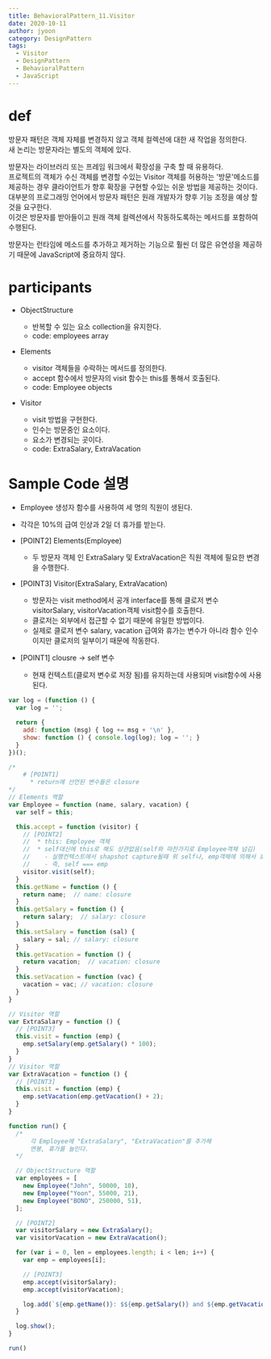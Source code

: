 ```yaml
---
title: BehavioralPattern_11.Visitor
date: 2020-10-11
author: jyoon
category: DesignPattern
tags:
  - Visitor
  - DesignPattern
  - BehavioralPattern
  - JavaScript
---
```


# def
방문자 패턴은 객체 자체를 변경하지 않고 객체 컬렉션에 대한 새 작업을 정의한다.  
새 논리는 방문자라는 별도의 객체에 있다.  
  
방문자는 라이브러리 또는 프레임 워크에서 확장성을 구축 할 때 유용하다.  
프로젝트의 객체가 수신 객체를 변경할 수있는 Visitor 객체를 허용하는 '방문'메소드를 제공하는 경우 클라이언트가 향후 확장을 구현할 수있는 쉬운 방법을 제공하는 것이다.  
대부분의 프로그래밍 언어에서 방문자 패턴은 원래 개발자가 향후 기능 조정을 예상 할 것을 요구한다.  
이것은 방문자를 받아들이고 원래 객체 컬렉션에서 작동하도록하는 메서드를 포함하여 수행된다.  
  
방문자는 런타임에 메소드를 추가하고 제거하는 기능으로 훨씬 더 많은 유연성을 제공하기 때문에 JavaScript에 중요하지 않다.  

# participants
  * ObjectStructure 
    - 반복할 수 있는 요소 collection을 유지한다.
    - code: employees array

  * Elements 
    - visitor 객체들을 수락하는 메서드를 정의한다.
    - accept 함수에서 방문자의 visit 함수는 this를 통해서 호출된다.
    - code: Employee objects
    
  * Visitor 
    - visit 방법을 구현한다.
    - 인수는 방문중인 요소이다.
    - 요소가 변경되는 곳이다.
    - code: ExtraSalary, ExtraVacation

# Sample Code 설명
  - Employee 생성자 함수를 사용하여 세 명의 직원이 생된다.
  - 각각은 10%의 급여 인상과 2일 더 휴가를 받는다.

  - [POINT2] Elements(Employee)
    - 두 방문자 객체 인 ExtraSalary 및 ExtraVacation은 직원 객체에 필요한 변경을 수행한다.
  
  - [POINT3] Visitor(ExtraSalary, ExtraVacation)
    - 방문자는 visit method에서 공개 interface를 통해 클로저 변수 visitorSalary, visitorVacation객체 visit함수를 호출한다.
    - 클로저는 외부에서 접근할 수 없기 때문에 유일한 방법이다.
    - 실제로 클로저 변수 salary, vacation 급여와 휴가는 변수가 아니라 함수 인수이지만 클로저의 일부이기 때문에 작동한다.
  
  - [POINT1] clousre -> self 변수
    - 현재 컨텍스트(클로저 변수로 저장 됨)를 유지하는데 사용되며 visit함수에 사용된다.

```js
var log = (function () {
  var log = '';

  return {
    add: function (msg) { log += msg + '\n' },
    show: function () { console.log(log); log = ''; }
  }
})();

/*
    # [POINT1]
      * return에 선언된 변수들은 closure
*/
// Elements 역할 
var Employee = function (name, salary, vacation) {
  var self = this;

  this.accept = function (visitor) {
    // [POINT2]
    //  * this: Employee 객체
    //  * self대신에 this로 해도 상관없음(self와 마찬가지로 Employee객체 넘김)
    //    - 실행컨텍스트에서 shapshot capture될때 위 self나, emp객체에 의해서 호출되니 여기서 this나 같다.
    //    - 즉, self === emp
    visitor.visit(self);
  }
  this.getName = function () {
    return name;  // name: closure
  }
  this.getSalary = function () {
    return salary;  // salary: closure
  }
  this.setSalary = function (sal) {
    salary = sal; // salary: closure
  }
  this.getVacation = function () {
    return vacation;  // vacation: closure
  }
  this.setVacation = function (vac) {
    vacation = vac; // vacation: closure
  }
}

// Visitor 역할
var ExtraSalary = function () {
  // [POINT3]
  this.visit = function (emp) {
    emp.setSalary(emp.getSalary() * 100);
  }
}
// Visitor 역할
var ExtraVacation = function () {
  // [POINT3]
  this.visit = function (emp) {
    emp.setVacation(emp.getVacation() + 2);
  }
}

function run() {
  /* 
      각 Employee에 "ExtraSalary", "ExtraVacation"를 추가해 
      연봉, 휴가를 늘인다.
  */

  // ObjectStructure 역할 
  var employees = [
    new Employee("John", 50000, 10),
    new Employee("Yoon", 55000, 21),
    new Employee("BONO", 250000, 51),
  ];

  // [POINT2]
  var visitorSalary = new ExtraSalary();
  var visitorVacation = new ExtraVacation();

  for (var i = 0, len = employees.length; i < len; i++) {
    var emp = employees[i];

    // [POINT3]
    emp.accept(visitorSalary);
    emp.accept(visitorVacation);

    log.add(`${emp.getName()}: $${emp.getSalary()} and ${emp.getVacation()} vacation days`)
  }

  log.show();
}

run()
```
